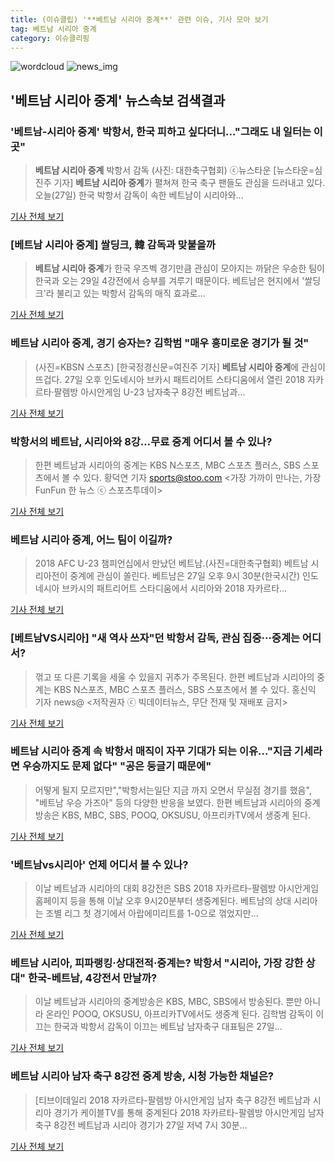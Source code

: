 ```yaml
---
title: (이슈클립) '**베트남 시리아 중계**' 관련 이슈, 기사 모아 보기
tag: 베트남 시리아 중계
category: 이슈클리핑
---
```

![wordcloud](https://s3.ap-northeast-2.amazonaws.com/lyrics101-wordcloud/2018-08-28-1535382323.png)
![news_img](https://user-images.githubusercontent.com/42597476/44507050-1206f400-a6e4-11e8-8d98-7ffbfebb353f.png)
## **'**베트남 시리아 중계**'** 뉴스속보 검색결과
### '베트남-시리아 중계' 박항서, 한국 피하고 싶다더니…"그래도 내 일터는 이곳"

>**베트남 시리아 중계** 박항서 감독 (사진: 대한축구협회) ⓒ뉴스타운 [뉴스타운=심진주 기자] **베트남 시리아 중계**가 펼쳐져 한국 축구 팬들도 관심을 드러내고 있다.   오늘(27일) 한국 박항서 감독이 속한 베트남이 시리아와...

<a href="http://www.newstown.co.kr/news/articleView.html?idxno=338197" target="_blank">기사 전체 보기</a>

### [**베트남 시리아 중계**] 쌀딩크, 韓 감독과 맞붙을까

>**베트남 시리아 중계**가 한국 우즈벡 경기만큼 관심이 모아지는 까닭은 우승한 팀이 한국과 오는 29일 4강전에서 승부를 겨루기 때문이다. 베트남은 현지에서 '쌀딩크'라 불리고 있는 박항서 감독의 매직 효과로...

<a href="http://www.econovill.com/news/articleView.html?idxno=344762" target="_blank">기사 전체 보기</a>

### **베트남 시리아 중계**, 경기 승자는? 김학범 "매우 흥미로운 경기가 될 것"

>(사진=KBSN 스포츠) [한국정경신문=여진주 기자] **베트남 시리아 중계**에 관심이 뜨겁다. 27일 오후 인도네시아 브카시 패트리어트 스타디움에서 열린 2018 자카르타·팔렘방 아시안게임 U-23 남자축구 8강전 베트남과...

<a href="http://kpenews.com/Board.aspx?BoardNo=18190" target="_blank">기사 전체 보기</a>

### 박항서의 베트남, 시리아와 8강…무료 중계 어디서 볼 수 있나?

>한편 베트남과 시리아의 중계는 KBS N스포츠, MBC 스포츠 플러스, SBS 스포츠에서 볼 수 있다. 황덕연 기자 sports@stoo.com <가장 가까이 만나는, 가장 FunFun 한 뉴스 ⓒ 스포츠투데이>

<a href="http://stoo.asiae.co.kr/news/naver_view.htm?idxno=2018082721530400031" target="_blank">기사 전체 보기</a>

### **베트남 시리아 중계**, 어느 팀이 이길까?

>2018 AFC U-23 챔피언십에서 만났던 베트남.(사진=대한축구협회) 베트남 시리아전이 중계에 관심이 쏠린다. 베트남은 27일 오후 9시 30분(한국시간) 인도네시아 브카시의 패트리어트 스타디움에서 시리아와 2018 자카르타...

<a href="http://www.newsrep.co.kr/news/articleView.html?idxno=57223" target="_blank">기사 전체 보기</a>

### [베트남VS시리아] "새 역사 쓰자"던 박항서 감독, 관심 집중···중계는 어디서?

>꺾고 또 다른 기록을 세울 수 있을지 귀추가 주목된다. 한편 베트남과 시리아의 중계는 KBS N스포츠, MBC 스포츠 플러스, SBS 스포츠에서 볼 수 있다. 홍신익 기자 news@ <저작권자 ⓒ 빅데이터뉴스, 무단 전재 및 재배포 금지>

<a href="http://www.thebigdata.co.kr/view.php?ud=201808272159295159c4ac3206f2_23" target="_blank">기사 전체 보기</a>

### **베트남 시리아 중계** 속 박항서 매직이 자꾸 기대가 되는 이유..."지금 기세라면 우승까지도 문제 없다" "공은 둥글기 때문에"

>어떻게 될지 모르지만","박항서는일단 지금 까지 오면서 무실점 경기를 했음", "베트남 우승 가즈아" 등의 다양한 반응을 보였다. 한편 베트남과 시리아의 중계방송은 KBS, MBC, SBS, POOQ, OKSUSU, 아프리카TV에서 생중계 된다.

<a href="http://www.whitepaper.co.kr/news/articleView.html?idxno=111535" target="_blank">기사 전체 보기</a>

### '베트남vs시리아' 언제 어디서 볼 수 있나?

>이날 베트남과 시리아의 대회 8강전은 SBS 2018 자카르타-팔렘방 아시안게임 홈페이지 등을 통해 이날 오후 9시20분부터 생중계된다. 베트남의 상대 시리아는 조별 리그 첫 경기에서 아랍에미리트를 1-0으로 꺾었지만...

<a href="http://view.asiae.co.kr/news/view.htm?idxno=2018082719220827954" target="_blank">기사 전체 보기</a>

### 베트남 시리아, 피파랭킹·상대전적·중계는? 박항서 "시리아, 가장 강한 상대" 한국-베트남, 4강전서 만날까?

>이날 베트남과 시리아의 중계방송은 KBS, MBC, SBS에서 방송된다.  뿐만 아니라 온라인 POOQ, OKSUSU, 아프리카TV에서도 생중계 된다. 김학범 감독이 이끄는 한국과 박항서 감독이 이끄는 베트남 남자축구 대표팀은 27일...

<a href="http://www.kyeongin.com/main/view.php?key=20180827001803104" target="_blank">기사 전체 보기</a>

### 베트남 시리아 남자 축구 8강전 중계 방송, 시청 가능한 채널은?

>[티브이데일리 2018 자카르타-팔렘방 아시안게임 남자 축구 8강전 베트남과 시리아 경기가 케이블TV를 통해 중계된다 2018 자카르타-팔렘방 아시안게임 남자 축구 8강전 베트남과 시리아 경기가 27일 저녁 7시 30분...

<a href="http://tvdaily.asiae.co.kr/read.php3?aid=15353745681388756002" target="_blank">기사 전체 보기</a>


